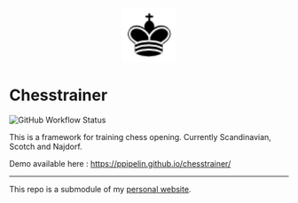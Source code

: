 <p align="center">
	<img src="kdt60.png" width="100"/>
</p>

# Chesstrainer
![GitHub Workflow Status](https://img.shields.io/github/actions/workflow/status/ppipelin/chesstrainer/publish.yml?branch=main)

This is a framework for training chess opening. Currently Scandinavian, Scotch and Najdorf.

Demo available here : <https://ppipelin.github.io/chesstrainer/>

---

This repo is a submodule of my [personal website](pipelin.fr).
